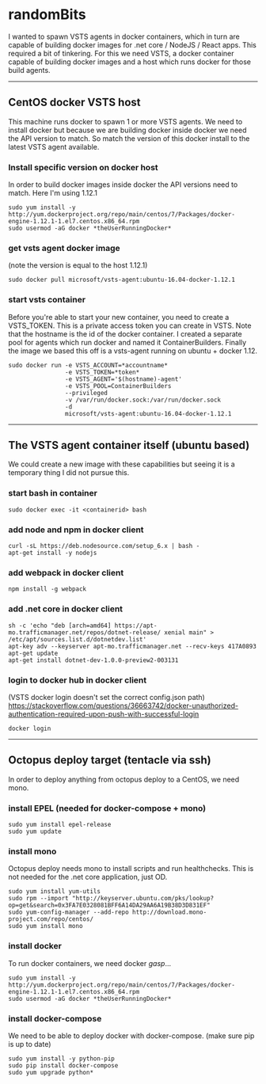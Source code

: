 # randomBits
I wanted to spawn VSTS agents in docker containers, which in turn are capable of building docker images for .net core / NodeJS / React apps. This required a bit of tinkering. For this we need VSTS, a docker container capable of building docker images and a host which runs docker for those build agents.

---

## CentOS docker VSTS host
This machine runs docker to spawn 1 or more VSTS agents. We need to install docker but because we are building docker inside docker we need the API version to match. So match the version of this docker install to the latest VSTS agent available.

### Install specific version on docker host
In order to build docker images inside docker the API versions need to match. Here I'm using 1.12.1
```
sudo yum install -y http://yum.dockerproject.org/repo/main/centos/7/Packages/docker-engine-1.12.1-1.el7.centos.x86_64.rpm
sudo usermod -aG docker *theUserRunningDocker*
```
### get vsts agent docker image
(note the version is equal to the host 1.12.1)
```
sudo docker pull microsoft/vsts-agent:ubuntu-16.04-docker-1.12.1
```
### start vsts container
Before you're able to start your new container, you need to create a VSTS_TOKEN. This is a private access token you can create in VSTS. Note that the hostname is the id of the docker container. I created a separate pool for agents which run docker and named it ContainerBuilders. Finally the image we based this off is a vsts-agent running on ubuntu + docker 1.12. 
```
sudo docker run -e VSTS_ACCOUNT=*accountname* 
                -e VSTS_TOKEN=*token* 
                -e VSTS_AGENT='$(hostname)-agent' 
                -e VSTS_POOL=ContainerBuilders 
                --privileged 
                -v /var/run/docker.sock:/var/run/docker.sock 
                -d 
                microsoft/vsts-agent:ubuntu-16.04-docker-1.12.1
```
---

## The VSTS agent container itself (ubuntu based)
We could create a new image with these capabilities but seeing it is a temporary thing I did not pursue this.

### start bash in container
```
sudo docker exec -it <containerid> bash
```

### add node and npm in docker client
```
curl -sL https://deb.nodesource.com/setup_6.x | bash -
apt-get install -y nodejs
```

### add webpack in docker client
```
npm install -g webpack
```

### add .net core in docker client
```
sh -c 'echo "deb [arch=amd64] https://apt-mo.trafficmanager.net/repos/dotnet-release/ xenial main" > /etc/apt/sources.list.d/dotnetdev.list'
apt-key adv --keyserver apt-mo.trafficmanager.net --recv-keys 417A0893
apt-get update
apt-get install dotnet-dev-1.0.0-preview2-003131
```

### login to docker hub in docker client
(VSTS docker login doesn't set the correct config.json path)
https://stackoverflow.com/questions/36663742/docker-unauthorized-authentication-required-upon-push-with-successful-login
```
docker login
```

---

## Octopus deploy target (tentacle via ssh)
In order to deploy anything from octopus deploy to a CentOS, we need mono. 

### install EPEL (needed for docker-compose + mono)
```
sudo yum install epel-release
sudo yum update
```

### install mono
Octopus deploy needs mono to install scripts and run healthchecks. This is not needed for the .net core application, just OD.
```
sudo yum install yum-utils
sudo rpm --import "http://keyserver.ubuntu.com/pks/lookup?op=get&search=0x3FA7E0328081BFF6A14DA29AA6A19B38D3D831EF"
sudo yum-config-manager --add-repo http://download.mono-project.com/repo/centos/
sudo yum install mono
```

### install docker
To run docker containers, we need docker *gasp*...
```
sudo yum install -y http://yum.dockerproject.org/repo/main/centos/7/Packages/docker-engine-1.12.1-1.el7.centos.x86_64.rpm
sudo usermod -aG docker *theUserRunningDocker*
```

### install docker-compose
We need to be able to deploy docker with docker-compose. (make sure pip is up to date)
```
sudo yum install -y python-pip
sudo pip install docker-compose
sudo yum upgrade python*
```
